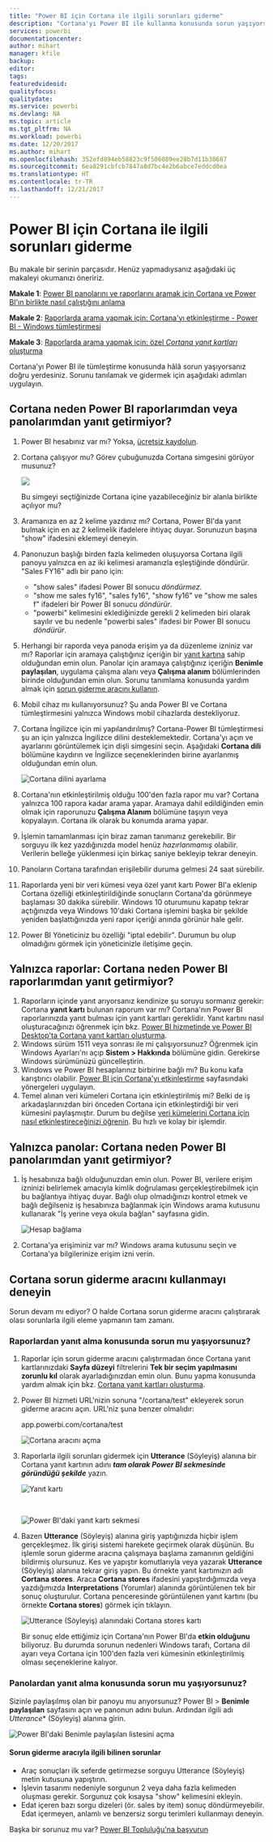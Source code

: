 ```yaml
---
title: "Power BI için Cortana ile ilgili sorunları giderme"
description: "Cortana'yı Power BI ile kullanma konusunda sorun yaşıyorsanız bu önerileri uygulamayı deneyin."
services: powerbi
documentationcenter: 
author: mihart
manager: kfile
backup: 
editor: 
tags: 
featuredvideoid: 
qualityfocus: 
qualitydate: 
ms.service: powerbi
ms.devlang: NA
ms.topic: article
ms.tgt_pltfrm: NA
ms.workload: powerbi
ms.date: 12/20/2017
ms.author: mihart
ms.openlocfilehash: 352efd894eb58823c9f506089ee28b7d11b30687
ms.sourcegitcommit: 6ea8291cbfcb7847a8d7bc4e2b6abce7eddcd0ea
ms.translationtype: HT
ms.contentlocale: tr-TR
ms.lasthandoff: 12/21/2017
---
```

# <a name="troubleshoot-cortana-for-power-bi"></a>Power BI için Cortana ile ilgili sorunları giderme
Bu makale bir serinin parçasıdır. Henüz yapmadıysanız aşağıdaki üç makaleyi okumanızı öneririz.

**Makale 1**: [ Power BI panolarını ve raporlarını aramak için Cortana ve Power BI'ın birlikte nasıl çalıştığını anlama](service-cortana-intro.md)

**Makale 2**: [Raporlarda arama yapmak için: Cortana'yı etkinleştirme - Power BI - Windows tümleştirmesi](service-cortana-enable.md)

**Makale 3**: [Raporlarda arama yapmak için: özel *Cortana yanıt kartları* oluşturma](service-cortana-answer-cards.md)

Cortana'yı Power BI ile tümleştirme konusunda hâlâ sorun yaşıyorsanız doğru yerdesiniz. Sorunu tanılamak ve gidermek için aşağıdaki adımları uygulayın.

## <a name="why-doesnt-cortana-find-answers-from-my-power-bi-reports-or-dashboards"></a>Cortana neden Power BI raporlarımdan veya panolarımdan yanıt getirmiyor?
1. Power BI hesabınız var mı?  Yoksa, [ücretsiz kaydolun](service-self-service-signup-for-power-bi.md).
2. Cortana çalışıyor mu?  Görev çubuğunuzda Cortana simgesini görüyor musunuz?

    ![](media/service-cortana-troubleshoot/power-bi-cortana-icon.png)

    Bu simgeyi seçtiğinizde Cortana içine yazabileceğiniz bir alanla birlikte açılıyor mu?
3. Aramanıza en az 2 kelime yazdınız mı? Cortana, Power BI'da yanıt bulmak için en az 2 kelimelik ifadelere ihtiyaç duyar. Sorunuzun başına "show" ifadesini eklemeyi deneyin.
4. Panonuzun başlığı birden fazla kelimeden oluşuyorsa Cortana ilgili panoyu yalnızca en az iki kelimesi aramanızla eşleştiğinde döndürür. "Sales FY16" adlı bir pano için:

   * "show sales" ifadesi Power BI sonucu *döndürmez*.   
   * "show me sales fy16", "sales fy16", "show fy16" ve "show me sales f" ifadeleri bir Power BI sonucu *döndürür*.    
   * "powerbi" kelimesini eklediğinizde gerekli 2 kelimeden biri olarak sayılır ve bu nedenle "powerbi sales" ifadesi bir Power BI sonucu *döndürür*.
5. Herhangi bir raporda veya panoda erişim ya da düzenleme izniniz var mı? Raporlar için aramaya çalıştığınız içeriğin bir [yanıt kartına](service-cortana-answer-cards.md) sahip olduğundan emin olun.  Panolar için aramaya çalıştığınız içeriğin **Benimle paylaşılan**, uygulama çalışma alanı veya **Çalışma alanım** bölümlerinden birinde olduğundan emin olun. Sorunu tanımlama konusunda yardım almak için [sorun giderme aracını kullanın](#try-the-cortana-troubleshooting-tool).
6. Mobil cihaz mı kullanıyorsunuz?  Şu anda Power BI ve Cortana tümleştirmesini yalnızca Windows mobil cihazlarda destekliyoruz.
7. Cortana İngilizce için mi yapılandırılmış?  Cortana-Power BI tümleştirmesi şu an için yalnızca İngilizce dilini desteklemektedir. Cortana'yı açın ve ayarlarını görüntülemek için dişli simgesini seçin. Aşağıdaki **Cortana dili** bölümüne kaydırın ve İngilizce seçeneklerinden birine ayarlanmış olduğundan emin olun.

   ![Cortana dilini ayarlama](media/service-cortana-troubleshoot/power-bi-cortana-language.png)
8. Cortana'nın etkinleştirilmiş olduğu 100'den fazla rapor mu var?  Cortana yalnızca 100 rapora kadar arama yapar.  Aramaya dahil edildiğinden emin olmak için raporunuzu **Çalışma Alanım** bölümüne taşıyın veya kopyalayın. Cortana ilk olarak bu konumda arama yapar.
9. İşlemin tamamlanması için biraz zaman tanımanız gerekebilir. Bir sorguyu ilk kez yazdığınızda model henüz *hazırlanmamış* olabilir. Verilerin belleğe yüklenmesi için birkaç saniye bekleyip tekrar deneyin.
10. Panoların Cortana tarafından erişilebilir duruma gelmesi 24 saat sürebilir.    
11. Raporlarda yeni bir veri kümesi veya özel yanıt kartı Power BI'a eklenip Cortana özelliği etkinleştirildiğinde sonuçların Cortana'da görünmeye başlaması 30 dakika sürebilir. Windows 10 oturumunu kapatıp tekrar açtığınızda veya Windows 10'daki Cortana işlemini başka bir şekilde yeniden başlattığınızda yeni rapor içeriği anında görünür hale gelir.  
12. Power BI Yöneticiniz bu özelliği "iptal edebilir". Durumun bu olup olmadığını görmek için yöneticinizle iletişime geçin.

## <a name="reports-only-why-doesnt-cortana-find-answers-from-my-power-bi-reports"></a>Yalnızca raporlar: Cortana neden Power BI raporlarımdan yanıt getirmiyor?
1. Raporların içinde yanıt arıyorsanız kendinize şu soruyu sormanız gerekir: Cortana **yanıt kartı** bulunan raporum var mı? Cortana'nın Power BI raporlarınızda yanıt bulması için yanıt kartları gereklidir.  Yanıt kartını nasıl oluşturacağınızı öğrenmek için bkz. [Power BI hizmetinde ve Power BI Desktop'ta Cortana yanıt kartları oluşturma](service-cortana-answer-cards.md).
2. Windows sürüm 1511 veya sonrası ile mi çalışıyorsunuz?  Öğrenmek için Windows Ayarları'nı açıp **Sistem > Hakkında** bölümüne gidin. Gerekirse Windows sürümünüzü güncelleştirin.
3. Windows ve Power BI hesaplarınız birbirine bağlı mı? Bu konu kafa karıştırıcı olabilir. [Power BI için Cortana'yı etkinleştirme](service-cortana-enable.md#add-your-power-bi-credentials-to-windows) sayfasındaki yönergeleri uygulayın.
4. Temel alınan veri kümeleri Cortana için etkinleştirilmiş mi? Belki de iş arkadaşlarınızdan biri önceden Cortana için etkinleştirdiği bir veri kümesini paylaşmıştır. Durum bu değilse [veri kümelerini Cortana için nasıl etkinleştireceğinizi öğrenin](service-cortana-enable.md). Bu hızlı ve kolay bir işlemdir.

## <a name="dashboards-only-why-doesnt-cortana-find-answers-from-my-power-bi-dashboards"></a>Yalnızca panolar: Cortana neden Power BI panolarımdan yanıt getirmiyor?
1. İş hesabınıza bağlı olduğunuzdan emin olun. Power BI, verilere erişim izninizi belirlemek amacıyla kimlik doğrulaması gerçekleştirebilmek için bu bağlantıya ihtiyaç duyar. Bağlı olup olmadığınızı kontrol etmek ve bağlı değilseniz iş hesabınıza bağlanmak için Windows arama kutusunu kullanarak "İş yerine veya okula bağlan" sayfasına gidin.  

    ![Hesap bağlama](media/service-cortana-troubleshoot/power-bi-cortana-connect.png)
2. Cortana'ya erişiminiz var mı? Windows arama kutusunu seçin ve Cortana'ya bilgilerinize erişim izni verin.

## <a name="try-the-cortana-troubleshooting-tool"></a>Cortana sorun giderme aracını kullanmayı deneyin
Sorun devam mı ediyor?  O halde Cortana sorun giderme aracını çalıştırarak olası sorunlarla ilgili eleme yapmanın tam zamanı.

### <a name="having-trouble-retrieving-answers-from-a-report"></a>Raporlardan yanıt alma konusunda sorun mu yaşıyorsunuz?
1. Raporlar için sorun giderme aracını çalıştırmadan önce Cortana yanıt kartlarınızdaki **Sayfa düzeyi** filtrelerini **Tek bir seçim yapılmasını zorunlu kıl** olarak ayarladığınızdan emin olun. Bunu yapma konusunda yardım almak için bkz. [Cortana yanıt kartları oluşturma](service-cortana-answer-cards.md).
2. Power BI hizmeti URL'nizin sonuna "/cortana/test" ekleyerek sorun giderme aracını açın. URL'niz şuna benzer olmalıdır:

   app.powerbi.com/cortana/test

   ![Cortana aracını açma](media/service-cortana-troubleshoot/power-bi-cortana-tool2.png)
3. Raporlarla ilgili sorunları gidermek için **Utterance** (Söyleyiş) alanına bir Cortana yanıt kartının adını ***tam olarak Power BI sekmesinde göründüğü şekilde*** yazın.

   ![Yanıt kartı](media/service-cortana-troubleshoot/power-bi-answer-card-new.png)

   </br>

   ![Power BI'daki yanıt kartı sekmesi](media/service-cortana-troubleshoot/power-bi-answer-card2.png)
4. Bazen **Utterance** (Söyleyiş) alanına giriş yaptığınızda hiçbir işlem gerçekleşmez. İlk girişi sistemi harekete geçirmek olarak düşünün. Bu işlemle sorun giderme aracına çalışmaya başlama zamanının geldiğini bildirmiş olursunuz. Kes ve yapıştır komutlarıyla veya yazarak **Utterance** (Söyleyiş) alanına tekrar giriş yapın. Bu örnekte yanıt kartımızın adı **Cortana stores**. Araca **Cortana stores** ifadesini yapıştırdığımızda veya yazdığımızda **Interpretations** (Yorumlar) alanında görüntülenen tek bir sonuç oluşturulur. Cortana penceresinde görüntülenen yanıt kartını (bu örnekte **Cortana stores**) görmek için tıklayın.

   ![Utterance (Söyleyiş) alanındaki Cortana stores kartı](media/service-cortana-troubleshoot/power-bi-utterance.png)

   Bir sonuç elde ettiğimiz için Cortana'nın Power BI'da **etkin olduğunu** biliyoruz. Bu durumda sorunun nedenleri Windows tarafı, Cortana dil ayarı veya Cortana için 100'den fazla veri kümesinin etkinleştirilmiş olması seçeneklerine kalıyor.

### <a name="having-trouble-retrieving-answers-from-a-dashboard"></a>Panolardan yanıt alma konusunda sorun mu yaşıyorsunuz?
Sizinle paylaşılmış olan bir panoyu mu arıyorsunuz?  Power BI > **Benimle paylaşılan** sayfasını açın ve panonun adını bulun.  Ardından ilgili adı *Utterance** (Söyleyiş) alanına girin.

![Power BI'daki Benimle paylaşılan listesini açma](media/service-cortana-troubleshoot/power-bi-cortana-shared-with-me.png)


#### <a name="troubleshooting-tool-known-issues"></a>Sorun giderme aracıyla ilgili bilinen sorunlar
* Araç sonuçları ilk seferde getirmezse sorguyu Utterance (Söyleyiş) metin kutusuna yapıştırın.
* İşlevin tasarımı nedeniyle sorgunun 2 veya daha fazla kelimeden oluşması gerekir.  Sorgunuz çok kısaysa "show" kelimesini ekleyin.
* Edat içeren bazı sorgu dizeleri (ör. sales by item) sonuç döndürmeyebilir. Edat içermeyen, anlamlı ve benzersiz sorgu terimleri kullanmayı deneyin.

Başka bir sorunuz mu var? [Power BI Topluluğu'na başvurun](http://community.powerbi.com/)
